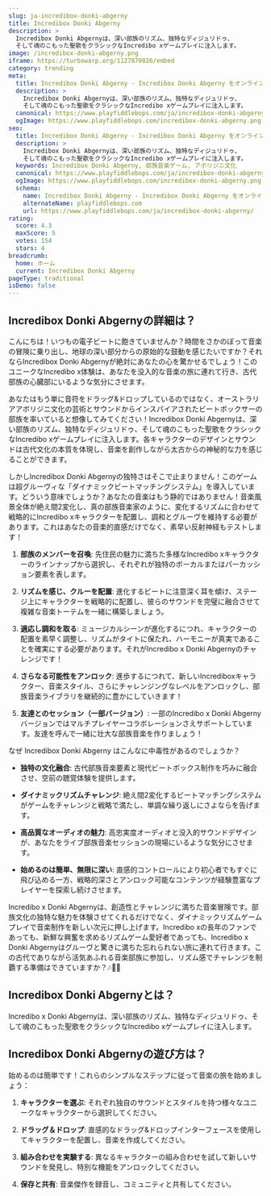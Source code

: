 ```yaml
---
slug: ja-incredibox-donki-abgerny
title: Incredibox Donki Abgerny
description: >
  Incredibox Donki Abgernyは、深い部族のリズム、独特なディジュリドゥ、
  そして魂のこもった聖歌をクラシックなIncredibo xゲームプレイに注入します。
image: /incredibox-donki-abgerny.png
iframe: https://turbowarp.org/1127870826/embed
category: trending
meta:
  title: Incredibox Donki Abgerny - Incredibox Donki Abgerny をオンラインでプレイ
  description: >
    Incredibox Donki Abgernyは、深い部族のリズム、独特なディジュリドゥ、
    そして魂のこもった聖歌をクラシックなIncredibo xゲームプレイに注入します。
  canonical: https://www.playfiddlebops.com/ja/incredibox-donki-abgerny/
  ogImage: https://www.playfiddlebops.com/incredibox-donki-abgerny.png
seo:
  title: Incredibox Donki Abgerny - Incredibox Donki Abgerny をオンラインでプレイ
  description: >
    Incredibox Donki Abgernyは、深い部族のリズム、独特なディジュリドゥ、
    そして魂のこもった聖歌をクラシックなIncredibo xゲームプレイに注入します。
  keywords: Incredibox Donki Abgerny, 部族音楽ゲーム, アボリジニ文化
  canonical: https://www.playfiddlebops.com/ja/incredibox-donki-abgerny/
  ogImage: https://www.playfiddlebops.com/incredibox-donki-abgerny.png
  schema:
    name: Incredibox Donki Abgerny - Incredibox Donki Abgerny をオンラインでプレイ
    alternateName: playfiddlebops.com
    url: https://www.playfiddlebops.com/ja/incredibox-donki-abgerny/
rating:
  score: 4.3
  maxScore: 5
  votes: 154
  stars: 4
breadcrumb:
  home: ホーム
  current: Incredibox Donki Abgerny
pageType: traditional
isDemo: false
---
```


## Incredibox Donki Abgernyの詳細は？

こんにちは！いつもの電子ビートに飽きていませんか？時間をさかのぼって音楽の冒険に乗り出し、地球の深い部分からの原始的な鼓動を感じたいですか？それならIncredibox Donki Abgernyが絶対にあなたの心を驚かせるでしょう！このユニークなIncredibo x体験は、あなたを没入的な音楽の旅に連れて行き、古代部族の心臓部にいるような気分にさせます。

あなたはもう単に音符をドラッグ&ドロップしているのではなく、オーストラリアアボリジニ文化の芸術とサウンドからインスパイアされたビートボックサーの部族を率いていると想像してみてください！Incredibox Donki Abgernyは、深い部族のリズム、独特なディジュリドゥ、そして魂のこもった聖歌をクラシックなIncredibo xゲームプレイに注入します。各キャラクターのデザインとサウンドは古代文化の本質を体現し、音楽を創作しながら太古からの神秘的な力を感じることができます。

しかしIncredibox Donki Abgernyの独特さはそこで止まりません！このゲームは超グルーヴィな「ダイナミックビートマッチングシステム」を導入しています。どういう意味でしょうか？あなたの音楽はもう静的ではありません！音楽風景全体が絶え間2変化し、真の部族音楽家のように、変化するリズムに合わせて戦略的にIncredibo xキャラクターを配置し、調和とグルーヴを維持する必要があります。これはあなたの音楽的直感だけでなく、素早い反射神経もテストします！

1. **部族のメンバーを召喚**: 先住民の魅力に満ちた多様なIncredibo xキャラクターのラインナップから選択し、それぞれが独特のボーカルまたはパーカッション要素を表します。

1. **リズムを感じ、クルーを配置**: 進化するビートに注意深く耳を傾け、ステージ上にキャラクターを戦略的に配置し、彼らのサウンドを完璧に融合させて複雑な音楽トーテムを一緒に構築しましょう。

1. **適応し調和を取る**: ミュージカルシーンが進化するにつれ、キャラクターの配置を素早く調整し、リズムがタイトに保たれ、ハーモニーが真実であることを確実にする必要があります。それがIncredibo x Donki Abgernyのチャレンジです！

1. **さらなる可能性をアンロック**: 進歩するにつれて、新しいIncrediboxキャラクター、音楽スタイル、さらにチャレンジングなレベルをアンロックし、部族音楽ライブラリを継続的に豊かにしていきます！

1. **友達とのセッション（一部バージョン）**: 一部のIncredibo x Donki Abgernyバージョンではマルチプレイヤーコラボレーションさえサポートしています。友達を呼んで一緒に壮大な部族音楽を作りましょう！

なぜ Incredibox Donki Abgerny はこんなに中毒性があるのでしょうか？

- **独特の文化融合**: 古代部族音楽要素と現代ビートボックス制作を巧みに融合させ、空前の聴覚体験を提供します。

- **ダイナミックリズムチャレンジ**: 絶え間2変化するビートマッチングシステムがゲームをチャレンジと戦略で満たし、単調な繰り返しにさよならを告げます。

- **高品質なオーディオの魅力**: 高忠実度オーディオと没入的サウンドデザインが、あなたをライブ部族音楽セッションの現場にいるような気分にさせます。

- **始めるのは簡単、無限に深い**: 直感的コントロールにより初心者でもすぐに飛び込める一方、戦略的深さとアンロック可能なコンテンツが経験豊富なプレイヤーを探索し続けさせます。

Incredibo x Donki Abgernyは、創造性とチャレンジに満ちた音楽冒険です。部族文化の独特な魅力を体験させてくれるだけでなく、ダイナミックリズムゲームプレイで音楽制作を新しい次元に押し上げます。Incredibo xの長年のファンであっても、新鮮な興奮を求めるリズムゲーム愛好者であっても、Incredibo x Donki Abgernyはグルーヴと驚きに満ちた忘れられない旅に連れて行きます。この古代でありながら活気あふれる音楽部族に参加し、リズム感でチャレンジを制覇する準備はできていますか？🎶🎤🎼

## Incredibox Donki Abgernyとは？

Incredibo x Donki Abgernyは、深い部族のリズム、独特なディジュリドゥ、そして魂のこもった聖歌をクラシックなIncredibo xゲームプレイに注入します。

## Incredibox Donki Abgernyの遊び方は？

始めるのは簡単です！これらのシンプルなステップに従って音楽の旅を始めましょう：

1. **キャラクターを選ぶ**: それぞれ独自のサウンドとスタイルを持つ様々なユニークなキャラクターから選択してください。

1. **ドラッグ＆ドロップ**: 直感的なドラッグ&ドロップインターフェースを使用してキャラクターを配置し、音楽を作成してください。

1. **組み合わせを実験する**: 異なるキャラクターの組み合わせを試して新しいサウンドを発見し、特別な機能をアンロックしてください。

1. **保存と共有**: 音楽傑作を録音し、コミュニティと共有してください。
